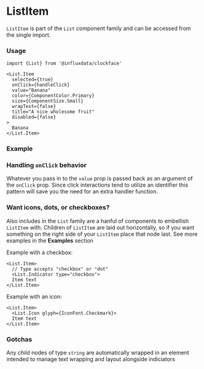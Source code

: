 # ListItem

`ListItem` is part of the `List` component family and can be accessed from the single import.

### Usage

```tsx
import {List} from '@influxdata/clockface'
```

```tsx
<List.Item
  selected={true}
  onClick={handleClick}
  value="Banana"
  color={ComponentColor.Primary}
  size={ComponentSize.Small}
  wrapText={false}
  title="A nice wholesome fruit"
  disabled={false}
>
  Banana
</List.Item>
```

### Example

<!-- STORY -->

### Handling `onClick` behavior

Whatever you pass in to the `value` prop is passed back as an argument of the `onClick` prop. Since click interactions tend to utilize an identifier this pattern will save you the need for an extra handler function.

### Want icons, dots, or checkboxes?

Also includes in the `List` family are a hanful of components to embellish `ListItem` with. Children of `ListItem` are laid out horizontally, so if you want something on the right side of your `ListItem` place that node last. See more examples in the **Examples** section

Example with a checkbox:

```tsx
<List.Item>
  // Type accepts "checkbox" or "dot"
  <List.Indicator type="checkbox">
  Item text
</List.Item>
```

Example with an icon:

```tsx
<List.Item>
  <List.Icon glyph={IconFont.Checkmark}>
  Item text
</List.Item>
```

### Gotchas

Any child nodes of type `string` are automatically wrapped in an element intended to manage text wrapping and layout alongside indiciators

<!-- STORY HIDE START -->

<!-- STORY HIDE END -->

<!-- PROPS -->
